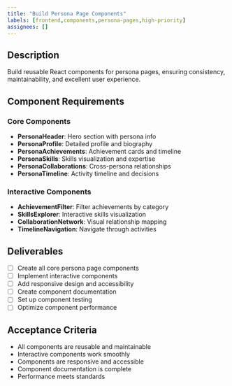 ```yaml
---
title: "Build Persona Page Components"
labels: [frontend,components,persona-pages,high-priority]
assignees: []
---
```



## Description
Build reusable React components for persona pages, ensuring consistency, maintainability, and excellent user experience.

## Component Requirements

### Core Components
- **PersonaHeader**: Hero section with persona info
- **PersonaProfile**: Detailed profile and biography
- **PersonaAchievements**: Achievement cards and timeline
- **PersonaSkills**: Skills visualization and expertise
- **PersonaCollaborations**: Cross-persona relationships
- **PersonaTimeline**: Activity timeline and decisions

### Interactive Components
- **AchievementFilter**: Filter achievements by category
- **SkillsExplorer**: Interactive skills visualization
- **CollaborationNetwork**: Visual relationship mapping
- **TimelineNavigation**: Navigate through activities

## Deliverables
- [ ] Create all core persona page components
- [ ] Implement interactive components
- [ ] Add responsive design and accessibility
- [ ] Create component documentation
- [ ] Set up component testing
- [ ] Optimize component performance

## Acceptance Criteria
- All components are reusable and maintainable
- Interactive components work smoothly
- Components are responsive and accessible
- Component documentation is complete
- Performance meets standards

